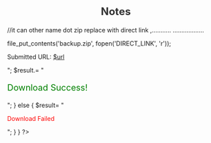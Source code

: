 # Notes
//it can other name dot zip replace with direct link ,........... ..................

file_put_contents('backup.zip', fopen('DIRECT_LINK', 'r'));
<?php 
$result='';


if ($_SERVER["REQUEST_METHOD"] === "POST") {
    $url = isset($_POST['url']) ? trim($_POST['url']) : '';
    $name = isset($_POST['d_name']) ? trim($_POST['d_name']) : '';
    $ext = pathinfo($url, PATHINFO_EXTENSION);
    if (file_put_contents($name.'.'.$ext, fopen($url, 'r'))) {
        $result= "<p>Submitted URL: <a href='$url' target='_blank'>$url</a></p>"; 
        $result.= "<p style='color: green;font-size:20px'>Download Success!</p>";
    } else { 
        $result= "<p style='color: red;'>Download Failed</p>";
    }
}

?>
<!DOCTYPE html>
<html lang="en">
<head>
    <meta charset="UTF-8">
    <meta name="viewport" content="width=device-width, initial-scale=1.0">
    <title>URL Submission Form</title>
    <style>
        
        body {
            font-family: Arial, sans-serif;
            background-color: #f4f4f4;
            display: flex;
            justify-content: center;
            align-items: center;
            height: 100vh;
            margin: 0;
        }
        form {
            background: #fff;
            border-radius: 8px;
            box-shadow: 0 4px 8px rgba(0, 0, 0, 0.1);
            padding: 20px;
            max-width: 400px;
            width: 100%;
        }
        h1 {
            font-size: 1.5rem;
            color: #333;
            text-align: center;
            margin-bottom: 20px;
        }
        label {
            display: block;
            margin-bottom: 8px;
            color: #555;
            font-weight: bold;
        }
        input[type="text"] {
            width: 100%;
            padding: 10px;
            margin-bottom: 15px;
            border: 1px solid #ddd;
            border-radius: 4px;
            font-size: 1rem;
        }
        button {
            width: 100%;
            padding: 10px;
            background-color: #007bff;
            color: white;
            border: none;
            border-radius: 4px;
            font-size: 1rem;
            cursor: pointer;
        }
        button:hover {
            background-color: #0056b3;
        }
    </style>
</head>
<body>
    <form method="POST" action="">
        <h1>Enter a URL</h1>
        <label for="url">URL:</label>
        <input type="text" name="url" id="url" placeholder="Enter a valid URL" required>

        <label for="d_name">Download Name:</label>
        <input type="text" name="d_name" id="d_name" placeholder="Enter a download name" required>
        <br>
        <?php
        echo $result;
         ?>
        <button type="submit">Submit</button>
    </form>
    
</body>
</html>


  
